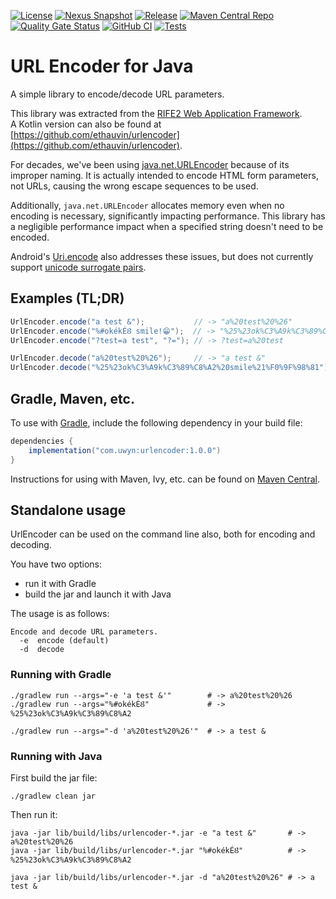 [![License](https://img.shields.io/badge/license-Apache%20License%202.0-blue.svg)](https://opensource.org/licenses/Apache-2.0)
[![Nexus Snapshot](https://img.shields.io/nexus/s/com.uwyn/urlencoder?server=https%3A%2F%2Fs01.oss.sonatype.org%2F)](https://s01.oss.sonatype.org/content/repositories/snapshots/com/uwyn/urlencoder/)
[![Release](https://img.shields.io/github/release/gbevin/urlencoder.svg)](https://github.com/gbevin/urlencoder/releases/latest)
[![Maven Central Repo](https://maven-badges.herokuapp.com/maven-central/com.uwyn/urlencoder/badge.svg?color=blue)](https://maven-badges.herokuapp.com/maven-central/com.uwyn/urlencoder)
[![Quality Gate Status](https://sonarcloud.io/api/project_badges/measure?project=gbevin_urlencoder&metric=alert_status)](https://sonarcloud.io/dashboard?id=gbevin_urlencoder)
[![GitHub CI](https://github.com/gbevin/urlencoder/actions/workflows/gradle.yml/badge.svg)](https://github.com/gbevin/urlencoder/actions/workflows/gradle.yml)
[![Tests](https://rife2.com/tests-badge/badge/com.uwyn/urlencoder)](https://github.com/gbevin/urlencoder/actions/workflows/gradle.yml)

# URL Encoder for Java

A simple library to encode/decode URL parameters.

This library was extracted from the [RIFE2 Web Application Framework](https://rife2.com).  
A Kotlin version can also be found at [https://github.com/ethauvin/urlencoder](https://github.com/ethauvin/urlencoder).

For decades, we've been using [java.net.URLEncoder](https://docs.oracle.com/en/java/javase/11/docs/api/java.base/java/net/URLEncoder.html)
because of its improper naming. It is actually intended to encode HTML form
parameters, not URLs, causing the wrong escape sequences to be used.

Additionally, `java.net.URLEncoder` allocates memory even when no encoding is
necessary, significantly impacting performance. This library has a negligible
performance impact when a specified string doesn't need to be encoded.

Android's [Uri.encode](https://developer.android.com/reference/android/net/Uri#encode(java.lang.String,%20java.lang.String))
also addresses these issues, but does not currently support [unicode surrogate pairs](https://learn.microsoft.com/en-us/globalization/encoding/surrogate-pairs).


## Examples (TL;DR)

```java
UrlEncoder.encode("a test &");           // -> "a%20test%20%26"
UrlEncoder.encode("%#okékÉȢ smile!😁");  // -> "%25%23ok%C3%A9k%C3%89%C8%A2%20smile%21%F0%9F%98%81"
UrlEncoder.encode("?test=a test", "?="); // -> ?test=a%20test

UrlEncoder.decode("a%20test%20%26");     // -> "a test &"
UrlEncoder.decode("%25%23ok%C3%A9k%C3%89%C8%A2%20smile%21%F0%9F%98%81"); // -> "%#okékÉȢ smile!😁"
```

## Gradle, Maven, etc.
To use with [Gradle](https://gradle.org/), include the following dependency in your build file:

```gradle
dependencies {
    implementation("com.uwyn:urlencoder:1.0.0")
}
```

Instructions for using with Maven, Ivy, etc. can be found on [Maven Central](https://maven-badges.herokuapp.com/maven-central/com.uwyn/urlencoder).

## Standalone usage

UrlEncoder can be used on the command line also, both for encoding and decoding.

You have two options:
* run it with Gradle
* build the jar and launch it with Java

The usage is as follows:

```
Encode and decode URL parameters.
  -e  encode (default)
  -d  decode
```

### Running with Gradle

```shell
./gradlew run --args="-e 'a test &'"        # -> a%20test%20%26
./gradlew run --args="%#okékÉȢ"             # -> %25%23ok%C3%A9k%C3%89%C8%A2

./gradlew run --args="-d 'a%20test%20%26'"  # -> a test &
```

### Running with Java

First build the jar file:

```shell
./gradlew clean jar
```

Then run it:

```shell
java -jar lib/build/libs/urlencoder-*.jar -e "a test &"       # -> a%20test%20%26
java -jar lib/build/libs/urlencoder-*.jar "%#okékÉȢ"          # -> %25%23ok%C3%A9k%C3%89%C8%A2

java -jar lib/build/libs/urlencoder-*.jar -d "a%20test%20%26" # -> a test &
```
